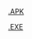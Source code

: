 [.APK](https://drive.google.com/open?id=0B4twShEi6DZGTzU1cGMtWS1ZNVk)

[.EXE](https://drive.google.com/open?id=0B4twShEi6DZGamxPX3pTa054cGM)
